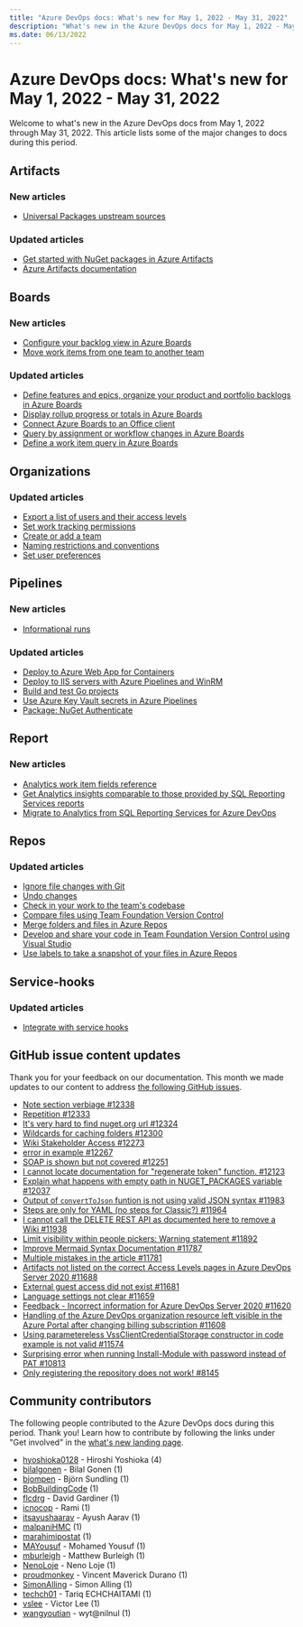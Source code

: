 ```yaml
---
title: "Azure DevOps docs: What's new for May 1, 2022 - May 31, 2022"
description: "What's new in the Azure DevOps docs for May 1, 2022 - May 31, 2022."
ms.date: 06/13/2022
---
```


# Azure DevOps docs: What's new for May 1, 2022 - May 31, 2022

Welcome to what's new in the Azure DevOps docs from May 1, 2022 through May 31, 2022. This article lists some of the major changes to docs during this period.

## Artifacts

### New articles

- [Universal Packages upstream sources](/azure/devops/artifacts/universal-packages/universal-packages-upstream)

### Updated articles

- [Get started with NuGet packages in Azure Artifacts](/azure/devops/artifacts/get-started-nuget)
- [Azure Artifacts documentation](/azure/devops/artifacts/index)

## Boards

### New articles

- [Configure your backlog view in Azure Boards](/azure/devops/boards/backlogs/configure-your-backlog-view)
- [Move work items from one team to another team](/azure/devops/boards/work-items/move-work-items)

### Updated articles

- [Define features and epics, organize your product and portfolio backlogs in Azure Boards](/azure/devops/boards/backlogs/define-features-epics)
- [Display rollup progress or totals in Azure Boards](/azure/devops/boards/backlogs/display-rollup)
- [Connect Azure Boards to an Office client](/azure/devops/boards/backlogs/office/track-work)
- [Query by assignment or workflow changes in Azure Boards](/azure/devops/boards/queries/query-by-workflow-changes)
- [Define a work item query in Azure Boards](/azure/devops/boards/queries/using-queries)

## Organizations

### Updated articles

- [Export a list of users and their access levels](/azure/devops/organizations/security/export-users-audit-log)
- [Set work tracking permissions](/azure/devops/organizations/security/set-permissions-access-work-tracking)
- [Create or add a team](/azure/devops/organizations/settings/add-teams)
- [Naming restrictions and conventions](/azure/devops/organizations/settings/naming-restrictions)
- [Set user preferences](/azure/devops/organizations/settings/set-your-preferences)

## Pipelines

### New articles

- [Informational runs](/azure/devops/pipelines/process/information-run)

### Updated articles

- [Deploy to Azure Web App for Containers](/azure/devops/pipelines/apps/cd/deploy-docker-webapp)
- [Deploy to IIS servers with Azure Pipelines and WinRM](/azure/devops/pipelines/apps/cd/deploy-webdeploy-iis-winrm)
- [Build and test Go projects](/azure/devops/pipelines/ecosystems/go)
- [Use Azure Key Vault secrets in Azure Pipelines](/azure/devops/pipelines/release/azure-key-vault)
- [Package: NuGet Authenticate](/azure/devops/pipelines/tasks/package/nuget-authenticate)

## Report

### New articles

- [Analytics work item fields reference](/azure/devops/report/powerbi/analytics-fields-reference)
- [Get Analytics insights comparable to those provided by SQL Reporting Services reports](/azure/devops/report/sql-reports/analytics-insights-comparable-sql-reports)
- [Migrate to Analytics from SQL Reporting Services for Azure DevOps](/azure/devops/report/sql-reports/migration-guide)

## Repos

### Updated articles

- [Ignore file changes with Git](/azure/devops/repos/git/ignore-files)
- [Undo changes](/azure/devops/repos/git/undo)
- [Check in your work to the team's codebase](/azure/devops/repos/tfvc/check-your-work-team-codebase)
- [Compare files using Team Foundation Version Control](/azure/devops/repos/tfvc/compare-files)
- [Merge folders and files in Azure Repos](/azure/devops/repos/tfvc/merge-folders-files)
- [Develop and share your code in Team Foundation Version Control using Visual Studio](/azure/devops/repos/tfvc/share-your-code-in-tfvc-vs)
- [Use labels to take a snapshot of your files in Azure Repos](/azure/devops/repos/tfvc/use-labels-take-snapshot-your-files)

## Service-hooks

### Updated articles

- [Integrate with service hooks](/azure/devops/service-hooks/overview)

## GitHub issue content updates

Thank you for your feedback on our documentation. This month we made updates to our content to address [the following GitHub issues](https://github.com/MicrosoftDocs/azure-devops-docs/issues?q=linked%3Apr+is%3Aissue+is%3Aclosed+closed%3A2022-05-01..2022-05-31).

- [Note section verbiage #12338](https://github.com/MicrosoftDocs/azure-devops-docs/issues/12338)
- [Repetition #12333](https://github.com/MicrosoftDocs/azure-devops-docs/issues/12333)
- [It's very hard to find nuget.org url #12324](https://github.com/MicrosoftDocs/azure-devops-docs/issues/12324)
- [Wildcards for caching folders #12300](https://github.com/MicrosoftDocs/azure-devops-docs/issues/12300)
- [Wiki Stakeholder Access #12273](https://github.com/MicrosoftDocs/azure-devops-docs/issues/12273)
- [error in example #12267](https://github.com/MicrosoftDocs/azure-devops-docs/issues/12267)
- [SOAP is shown but not covered #12251](https://github.com/MicrosoftDocs/azure-devops-docs/issues/12251)
- [I cannot locate documentation for "regenerate token" function. #12123](https://github.com/MicrosoftDocs/azure-devops-docs/issues/12123)
- [Explain what happens with empty path in NUGET_PACKAGES variable #12037](https://github.com/MicrosoftDocs/azure-devops-docs/issues/12037)
- [Output of `convertToJson` funtion is not using valid JSON syntax #11983](https://github.com/MicrosoftDocs/azure-devops-docs/issues/11983)
- [Steps are only for YAML (no steps for Classic?) #11964](https://github.com/MicrosoftDocs/azure-devops-docs/issues/11964)
- [I cannot call the DELETE REST API as documented here to remove a Wiki #11938](https://github.com/MicrosoftDocs/azure-devops-docs/issues/11938)
- [Limit visibility within people pickers: Warning statement #11892](https://github.com/MicrosoftDocs/azure-devops-docs/issues/11892)
- [Improve Mermaid Syntax Documentation #11787](https://github.com/MicrosoftDocs/azure-devops-docs/issues/11787)
- [Multiple mistakes in the article #11781](https://github.com/MicrosoftDocs/azure-devops-docs/issues/11781)
- [Artifacts not listed on the correct Access Levels pages in Azure DevOps Server 2020 #11688](https://github.com/MicrosoftDocs/azure-devops-docs/issues/11688)
- [External guest access did not exist #11681](https://github.com/MicrosoftDocs/azure-devops-docs/issues/11681)
- [Language settings not clear #11659](https://github.com/MicrosoftDocs/azure-devops-docs/issues/11659)
- [Feedback - Incorrect information for Azure DevOps Server 2020 #11620](https://github.com/MicrosoftDocs/azure-devops-docs/issues/11620)
- [Handling of the Azure DevOps organization resource left visible in the Azure Portal after changing billing subscription #11608](https://github.com/MicrosoftDocs/azure-devops-docs/issues/11608)
- [Using parametereless VssClientCredentialStorage constructor in code example is not valid #11574](https://github.com/MicrosoftDocs/azure-devops-docs/issues/11574)
- [Surprising error when running Install-Module with password instead of PAT #10813](https://github.com/MicrosoftDocs/azure-devops-docs/issues/10813)
- [Only registering the repository does not work! #8145](https://github.com/MicrosoftDocs/azure-devops-docs/issues/8145)

## Community contributors

The following people contributed to the Azure DevOps docs during this period. Thank you! Learn how to contribute by following the links under "Get involved" in the [what's new landing page](index.yml).

- [hyoshioka0128](https://github.com/hyoshioka0128) - Hiroshi Yoshioka (4)
- [bilalgonen](https://github.com/bilalgonen) - Bilal Gonen (1)
- [bjompen](https://github.com/bjompen) - Björn Sundling (1)
- [BobBuildingCode](https://github.com/BobBuildingCode) (1)
- [flcdrg](https://github.com/flcdrg) - David Gardiner (1)
- [icnocop](https://github.com/icnocop) - Rami (1)
- [itsayushaarav](https://github.com/itsayushaarav) - Ayush Aarav (1)
- [malpaniHMC](https://github.com/malpaniHMC) (1)
- [marahimipostat](https://github.com/marahimipostat) (1)
- [MAYousuf](https://github.com/MAYousuf) - Mohamed Yousuf (1)
- [mburleigh](https://github.com/mburleigh) - Matthew Burleigh (1)
- [NenoLoje](https://github.com/NenoLoje) - Neno Loje (1)
- [proudmonkey](https://github.com/proudmonkey) - Vincent Maverick Durano (1)
- [SimonAlling](https://github.com/SimonAlling) - Simon Alling (1)
- [techch01](https://github.com/techch01) - Tariq ECHCHAITAMI (1)
- [vslee](https://github.com/vslee) - Victor Lee (1)
- [wangyoutian](https://github.com/wangyoutian) - wyt@nilnul (1)
